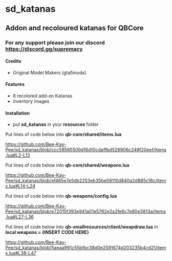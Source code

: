 # sd_katanas

## Addon and recoloured katanas for QBCore

### For any support please join our discord https://discord.gg/supremacy

#### Credits
- Original Model Makers (gta5mods)
  
#### Features
- 8 recolored add-on Katanas
- inventory images 

#### Installation
- put **sd_katanas** in your **resources** folder
  
Put lines of code below into **qb-core/shared/items.lua**

https://github.com/Bee-Kay-Pee/sd_katanas/blob/ccc58565509d16d10cdaffbd528906c249f20eef/items.lua#L2-L13

Put lines of code below into **qb-core/shared/weapons.lua**

https://github.com/Bee-Kay-Pee/sd_katanas/blob/ef465e7e5db2253eb35be08110d840a2d885c16c/items.lua#L14-L24

Put lines of code below into **qb-weapons/config.lua**

https://github.com/Bee-Kay-Pee/sd_katanas/blob/e72015f393e941a01e5762e2a2fe6c7e80e3813a/items.lua#L27-L36

Put lines of code below into **qb-smallresources/client/weapdraw.lua** in **local weapons = {INSERT CODE HERE}**

https://github.com/Bee-Kay-Pee/sd_katanas/blob/5aeaa991c55bfbc38d0e2591674d203235b4cd21/items.lua#L38-L47
